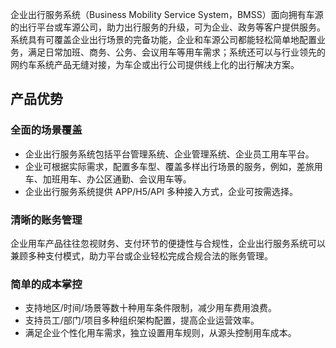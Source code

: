 企业出行服务系统（Business Mobility Service System，BMSS）面向拥有车源的出行平台或车源公司，助力出行服务的升级，可为企业、政务等客户提供服务。系统具有可覆盖企业出行场景的完备功能，企业和车源公司都能轻松简单地配置业务，满足日常加班、商务、公务、会议用车等用车需求；系统还可以与行业领先的网约车系统产品无缝对接，为车企或出行公司提供线上化的出行解决方案。

## 产品优势
### 全面的场景覆盖
- 企业出行服务系统包括平台管理系统、企业管理系统、企业员工用车平台。
- 企业可根据实际需求，配置多车型、覆盖多样出行场景的服务，例如，差旅用车、加班用车、办公区通勤、会议用车等。
-  企业出行服务系统提供 APP/H5/API 多种接入方式，企业可按需选择。

### 清晰的账务管理
企业用车产品往往忽视财务、支付环节的便捷性与合规性，企业出行服务系统可以兼顾多种支付模式，助力平台或企业轻松完成合规合法的账务管理。

### 简单的成本掌控
- 支持地区/时间/场景等数十种用车条件限制，减少用车费用浪费。
- 支持员工/部门/项目多种组织架构配置，提高企业运营效率。
- 满足企业个性化用车需求，独立设置用车规则，从源头控制用车成本。
